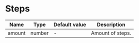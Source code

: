 # Steps

| Name      | Type          | Default value    | Description                									                                                                                                                              |
|-----------|---------------|------------------|----------------------------------------------------------------------------------------------------------------------------------------------------------------------------|
| amount   	| number        | -       				 | Amount of steps.									                                                                                                                                          |                                                                                                                               |
